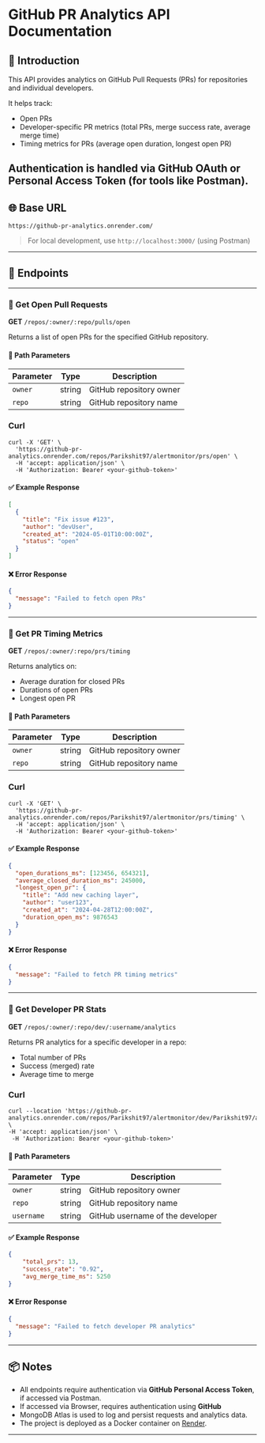 # GitHub PR Analytics API Documentation

## 📘 Introduction

This API provides analytics on GitHub Pull Requests (PRs) for repositories and individual developers.

It helps track:
- Open PRs
- Developer-specific PR metrics (total PRs, merge success rate, average merge time)
- Timing metrics for PRs (average open duration, longest open PR)

Authentication is handled via **GitHub OAuth** or **Personal Access Token** (for tools like Postman).
---

## 🌐 Base URL

```
https://github-pr-analytics.onrender.com/
```

> For local development, use `http://localhost:3000/` (using Postman)

---

## 📁 Endpoints

---

### 📌 Get Open Pull Requests

**GET** `/repos/:owner/:repo/pulls/open`

Returns a list of open PRs for the specified GitHub repository.

#### 🔸 Path Parameters

| Parameter | Type   | Description                |
| --------- | ------ | -------------------------- |
| `owner`   | string | GitHub repository owner     |
| `repo`    | string | GitHub repository name      |

### Curl

```
curl -X 'GET' \
  'https://github-pr-analytics.onrender.com/repos/Parikshit97/alertmonitor/prs/open' \
  -H 'accept: application/json' \
  -H 'Authorization: Bearer <your-github-token>'

  ```


#### ✅ Example Response

```json
[
  {
    "title": "Fix issue #123",
    "author": "devUser",
    "created_at": "2024-05-01T10:00:00Z",
    "status": "open"
  }
]
```

#### ❌ Error Response

```json
{
  "message": "Failed to fetch open PRs"
}
```

---

### 📌 Get PR Timing Metrics

**GET** `/repos/:owner/:repo/prs/timing`

Returns analytics on:
- Average duration for closed PRs
- Durations of open PRs
- Longest open PR

#### 🔸 Path Parameters

| Parameter | Type   | Description                |
| --------- | ------ | -------------------------- |
| `owner`   | string | GitHub repository owner     |
| `repo`    | string | GitHub repository name      |

### Curl

```
curl -X 'GET' \
  'https://github-pr-analytics.onrender.com/repos/Parikshit97/alertmonitor/prs/timing' \
  -H 'accept: application/json' \
  -H 'Authorization: Bearer <your-github-token>'

  ```

#### ✅ Example Response

```json
{
  "open_durations_ms": [123456, 654321],
  "average_closed_duration_ms": 245000,
  "longest_open_pr": {
    "title": "Add new caching layer",
    "author": "user123",
    "created_at": "2024-04-28T12:00:00Z",
    "duration_open_ms": 9876543
  }
}
```

#### ❌ Error Response

```json
{
  "message": "Failed to fetch PR timing metrics"
}
```

---

### 📌 Get Developer PR Stats

**GET** `/repos/:owner/:repo/dev/:username/analytics`

Returns PR analytics for a specific developer in a repo:
- Total number of PRs
- Success (merged) rate
- Average time to merge

### Curl

```
curl --location 'https://github-pr-analytics.onrender.com/repos/Parikshit97/alertmonitor/dev/Parikshit97/analytics' \
-H 'accept: application/json' \
 -H 'Authorization: Bearer <your-github-token>'
```

#### 🔸 Path Parameters

| Parameter     | Type   | Description                     |
| ------------- | ------ | ------------------------------- |
| `owner`       | string | GitHub repository owner         |
| `repo`        | string | GitHub repository name          |
| `username`    | string | GitHub username of the developer|

#### ✅ Example Response

```json
{
    "total_prs": 13,
    "success_rate": "0.92",
    "avg_merge_time_ms": 5250
}
```

#### ❌ Error Response

```json
{
  "message": "Failed to fetch developer PR analytics"
}
```

---

## 📦 Notes

- All endpoints require authentication via **GitHub Personal Access Token**, if accessed via Postman.
- If accessed via Browser, requires authentication using **GitHub**
- MongoDB Atlas is used to log and persist requests and analytics data.
- The project is deployed as a Docker container on [Render](https://render.com).

---



